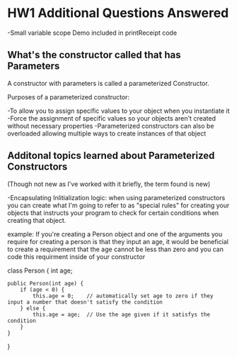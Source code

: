 # HW1 Additional Questions Answered

-Small variable scope Demo included in printReceipt code

## What's the constructor called that has Parameters
A constructor with parameters is called a parameterized Constructor. 

Purposes of a parameterized constructor:

-To allow you to assign specific values to your object when you instantiate it
-Force the assignment of specific values so your objects aren't created without necessary properties 
-Parameterized constructors can also be overloaded allowing multiple ways to create instances of that object

## Additonal topics learned about Parameterized Constructors

(Though not new as I've worked with it briefly, the term found is new)

-Encapsulating Inlitialization logic: 
when using parameterized constructors you can create what I'm going to refer to as "special rules" for creating your objects
that instructs your program to check for certain conditions when creating that object.

example: 
If you're creating a Person object and one of the arguments you require for creating a person is that they input an age, it would be beneficial to create
a requirement that the age cannot be less than zero and you can code this requirment inside of your constructor

class Person {
    int age;

    public Person(int age) {
        if (age < 0) {           
            this.age = 0;    // automatically set age to zero if they input a number that doesn't satisfy the condition
        } else {
            this.age = age;  // Use the age given if it satisfys the condition 
        }
    }
}
